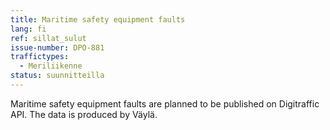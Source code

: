 ```yaml
---
title: Maritime safety equipment faults
lang: fi
ref: sillat_sulut
issue-number: DPO-881
traffictypes:
  - Meriliikenne
status: suunnitteilla
---
```


Maritime safety equipment faults are planned to be published on Digitraffic API.
The data is produced by Väylä.